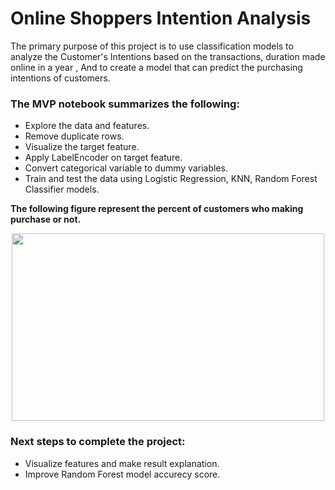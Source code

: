 # **Online Shoppers Intention Analysis**

The primary purpose of this project is to use classification models to analyze the Customer's Intentions based on the transactions, duration made online in a year , And to create a model that can predict the purchasing intentions of customers.


### **The MVP notebook summarizes the following:**

- Explore the data and features.
- Remove duplicate rows.
- Visualize the target feature.
- Apply LabelEncoder on target feature.
- Convert categorical variable to dummy variables.
- Train and test the data using Logistic Regression, KNN, Random Forest Classifier models.

**The following figure represent the percent of customers who making purchase or not.**

<p align="center">
  <img width="500" height="300" src="https://user-images.githubusercontent.com/75139815/140623271-6d2b4b4c-bbf4-4285-97fb-d3a9cf14f9f3.png">
</p>

### Next steps to complete the project: 

- Visualize features and make result explanation.
- Improve Random Forest model accurecy score.
